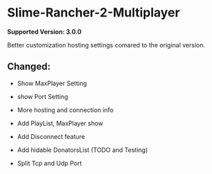# Slime-Rancher-2-Multiplayer

**Supported Version: 3.0.0**  

Better customization hosting settings comared to the original version.  

## Changed:
+ Show MaxPlayer Setting
+ show Port Setting
+ More hosting and connection info

+ Add PlayList, MaxPlayer show
+ Add Disconnect feature
+ Add hidable DonatorsList (TODO and Testing)
+ Split Tcp and Udp Port
